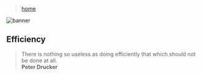 > [home](../)

![banner](/programming/photos/banner.png)

## Efficiency

> There is nothing so useless as doing efficiently that which should not be done at all.  
> **Peter Drucker**
